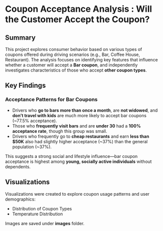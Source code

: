 # Coupon Acceptance Analysis : Will the Customer Accept the Coupon?

## Summary

This project explores consumer behavior based on various types of coupons offered during driving scenarios (e.g., Bar, Coffee House, Restaurant). The analysis focuses on identifying key features that influence whether a customer will accept a **Bar coupon**, and independently investigates characteristics of those who accept **other coupon types**.

## Key Findings

### Acceptance Patterns for Bar Coupons

- Drivers who **go to bars more than once a month**, are **not widowed**, and **don’t travel with kids** are much more likely to accept bar coupons (~77.5% acceptance).
- Those who **frequently visit bars** and are **under 30** had a **100% acceptance rate**, though this group was small.
- Drivers who frequently go to **cheap restaurants** and earn **less than $50K** also had slightly higher acceptance (~37%) than the general population (~37%).

This suggests a strong social and lifestyle influence—bar coupon acceptance is highest among **young, socially active individuals** without dependents.


## Visualizations

Visualizations were created to explore coupon usage patterns and user demographics:
- Distribution of Coupon Types
- Temperature Distribution

Images are saved under **images** folder.
